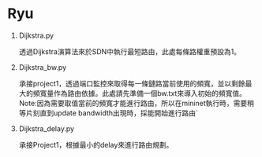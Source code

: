 # Ryu

1. Dijkstra.py

    透過Dijkstra演算法來於SDN中執行最短路由，此處每條路權重預設為1。
    
2. Dijkstra_bw.py

    承接project1，透過端口監控來取得每一條鏈路當前使用的頻寬，並以剩餘最大的頻寬量作為路由依據。此處請先準備一個bw.txt來導入初始的頻寬值。
    Note:因為需要取值當前的頻寬才能進行路由，所以在mininet執行時，需要稍等片刻直到update bandwidth出現時，採能開始進行路由`
    
3. Dijkstra_delay.py

    承接Project1，根據最小的delay來進行路由規劃。

